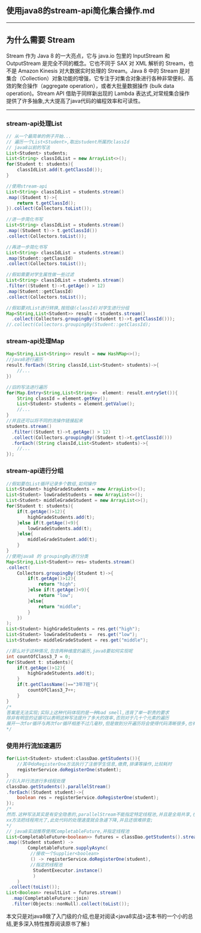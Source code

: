 ## 使用java8的stream-api简化集合操作.md

---
 ## 为什么需要 Stream

  Stream 作为 Java 8 的一大亮点，它与 java.io 包里的 InputStream 和 OutputStream 是完全不同的概念。它也不同于 SAX 对 XML 解析的 Stream，也不是 Amazon Kinesis 对大数据实时处理的 Stream。Java 8 中的 Stream 是对集合（Collection）对象功能的增强，它专注于对集合对象进行各种非常便利、高效的聚合操作（aggregate operation），或者大批量数据操作 (bulk data operation)。Stream API 借助于同样新出现的 Lambda 表达式,对常规集合操作提供了许多抽象,大大提高了java代码的编程效率和可读性。
***
### stream-api处理List
```java
// 从一个最简单的例子开始...
// 遍历一个List<Student>,取出student所属的classId
// java8以前的写法
List<Student> students;
List<String> classIdList = new ArrayList<>();
for(Student t: students){
	classIdList.add(t.getClassId());
}
```
```java
//使用stream-api
List<String> classIdList = students.stream()
.map((Student t)->{
	return t.getClassId();
}).collect(Collectors.toList());

//进一步简化书写
List<String> classIdList = students.stream()
.map((Student t)-> t.getClassId())
.collect(Collectors.toList());

//再进一步简化书写
List<String> classIdList = students.stream()
.map(Student::getClassId)
.collect(Collectors.toList());

//假如需要对学生属性做一些过滤
List<String> classIdList = students.stream()
.filter((Student t)->t.getAge() > 12)
.map(Student::getClassId)
.collect(Collectors.toList());

//假如要对List进行转换,按班级(classId)对学生进行分组
Map<String,List<Student>> result = students.stream()
  .collect(Collectors.groupingBy((Student t)->t.getClassId()));
//.collect(Collectors.groupingBy(Student::getClassId);
```

### stream-api处理Map
```java
Map<String,List<String>> result = new HashMap<>();
//java8进行遍历
result.forEach((String classId,List<Student> students)->{
	//...
})

//旧的写法进行遍历
for(Map.Entry<String,List<String>>  element: result.entrySet()){
	String classId = element.getKey();
	List<Student> students = element.getValue();
	//...
}
//并且还可以将不同的流操作链接起来
students.stream()
  .filter((Student t)->t.getAge() > 12)
  .collect(Collectors.groupingBy((Student t)->t.getClassId()))
  .forEach((String classId,List<Student> students)->{
	//...
});
```

### stream-api进行分组
```java
//假如要在List循环记录多个数组,如何操作
List<Student> highGradeStudents = new ArrayList<>();
List<Student> lowGradeStudents = new ArrayList<>();
List<Student> middleGradeStudent = new ArrayList<>();
for(Student t: students){
    if(t.getAge()>12){
		highGradeStudents.add(t);
    }else if(t.getAge()<9){
		lowGradeStudents.add(t);
    }else{
		middleGradeStudent.add(t);
    }
}
//使用java8 的 groupingBy进行分类
Map<String,List<Student>> res= students.stream()
.collect(
	Collectors.groupingBy((Student t)->{
		if(t.getAge()>12){
		    return "high";
		}else if(t.getAge()<9){
		    return "low";
		}else{
		    return "middle";
		}
	})
);
List<Student> highGradeStudents = res.get("high");
List<Student> lowGradeStudents =  res.get("low");
List<Student> middleGradeStudent = res.get("middle");
```

```java
//那么对于这种情况,包含两种维度的遍历,java8要如何实现呢
int countOfClass3_7 = 0;
for(Student t: students){
    if(t.getAge()>12){
		highGradeStudents.add(t);
    }
    if(t.getClassName()=="3年7班"){
		countOfClass3_7++;
    }
}
/*
答案是无法实现;实际上这种代码体现的是一种bad smell,违背了单一职责的要求
除非有明显的证据可以表明这种写法提升了多大的效率,否则对于几十个元素的遍历
展开一次for循环与两次for循环相差不过几毫秒,但是做到分开遍历将会使得代码清晰很多,也有利于维护;
*/
```
### 使用并行流加速遍历


```java
for(List<Student> student:classDao.getStudents()){
    //其中doRegisterOne方法执行了注册学生信息,缴费,排课等操作,比较耗时
    registerService.doRegisterOne(student);
}
//引入并行流进行多线程处理
classDao.getStudents().parallelStream()
.forEach((Student student)->{
	boolean res = registerService.doRegisterOne(student);
});
/*
然而.这种写法其实是有安全隐患的,parallelStream不能指定特定线程池,并且是全局共享,也就是说假如有另一个
xx方法把线程用光了,此处代码的处理速度就会急遽下降,并且还很难排查;
*/
// java8实战推荐使用CompletableFuture,并指定线程池
List<CompletableFuture<boolean>> futures = classDao.getStudents().stream()
.map((Student student) ->  
        CompletableFuture.supplyAsync(  
		 //接收一个Supplier<boolean>
		 () -> registerService.doRegisterOne(student),  
		 //指定的线程池
		  StudentExecutor.instance()
		  )
	) 
 .collect(toList());
List<Boolean> resultList = futures.stream()  
  .map(CompletableFuture::join)  
  .filter(Objects::nonNull).collect(toList());
```


本文只是对java8做了入门级的介绍,也是对阅读<java8实战>这本书的一个小的总结,更多深入特性推荐阅读原书了解:)


